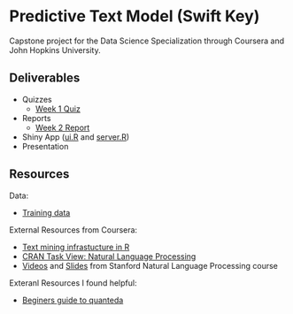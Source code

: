# Predictive Text Model (Swift Key)

Capstone project for the Data Science Specialization through Coursera and John Hopkins University.

## Deliverables

- Quizzes
    - [Week 1 Quiz](https://github.com/SamEdwardes/predictive-text-model-swift-key/blob/master/quiz%20and%20reports/quiz%201.R)
- Reports
    - [Week 2 Report](http://samedwardes.com/predictive-text-model-swift-key/quiz%20and%20reports/Week%202%20-%20Milestone%20Report.nb.html)
- Shiny App ([ui.R](app/ui.R) and [server.R](app/server.R))
- Presentation

## Resources

Data:

- [Training data](https://d396qusza40orc.cloudfront.net/dsscapstone/dataset/Coursera-SwiftKey.zip)


External Resources from Coursera:

- [Text mining infrastucture in R](http://www.jstatsoft.org/v25/i05/)
- [CRAN Task View: Natural Language Processing](http://cran.r-project.org/web/views/NaturalLanguageProcessing.html)
- [Videos](https://www.youtube.com/user/OpenCourseOnline/search?query=NLP) and [Slides](https://web.stanford.edu/~jurafsky/NLPCourseraSlides.html) from Stanford Natural Language Processing course

Exteranl Resources I found helpful:

- [Beginers guide to quanteda](https://data.library.virginia.edu/a-beginners-guide-to-text-analysis-with-quanteda/)

